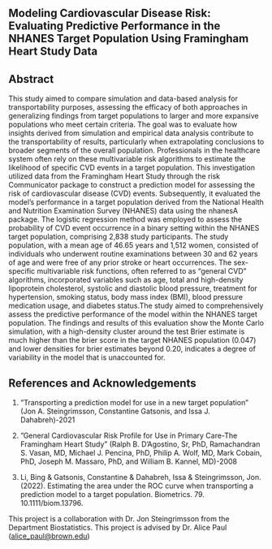 ## Modeling Cardiovascular Disease Risk: Evaluating Predictive Performance in the NHANES Target Population Using Framingham Heart Study Data

## Abstract
This study aimed to compare simulation and data-based analysis for transportability purposes, assessing the
efficacy of both approaches in generalizing findings from target populations to larger and more expansive
populations who meet certain criteria. The goal was to evaluate how insights derived from simulation
and empirical data analysis contribute to the transportability of results, particularly when extrapolating
conclusions to broader segments of the overall population. Professionals in the healthcare system often rely
on these multivariable risk algorithms to estimate the likelihood of specific CVD events in a target population.
This investigation utilized data from the Framingham Heart Study through the risk Communicator package
to construct a prediction model for assessing the risk of cardiovascular disease (CVD) events. Subsequently,
it evaluated the model’s performance in a target population derived from the National Health and Nutrition
Examination Survey (NHANES) data using the nhanesA package. The logistic regression method was
employed to assess the probability of CVD event occurrence in a binary setting within the NHANES target
population, comprising 2,838 study participants. The study population, with a mean age of 46.65 years
and 1,512 women, consisted of individuals who underwent routine examinations between 30 and 62 years
of age and were free of any prior stroke or heart occurrences. The sex-specific multivariable risk functions,
often referred to as “general CVD” algorithms, incorporated variables such as age, total and high-density
lipoprotein cholesterol, systolic and diastolic blood pressure, treatment for hypertension, smoking status, body
mass index (BMI), blood pressure medication usage, and diabetes status.The study aimed to comprehensively
assess the predictive performance of the model within the NHANES target population. The findings and
results of this evaluation show the Monte Carlo simulation, with a high-density cluster around the test Brier
estimate is much higher than the brier score in the target NHANES population (0.047) and lower densities
for brier estimates beyond 0.20, indicates a degree of variability in the model that is unaccounted for.

## References and Acknowledgements
1. ”Transporting a prediction model for use in a new target population” (Jon A. Steingrimsson, Constantine
Gatsonis, and Issa J. Dahabreh)-2021

2. ”General Cardiovascular Risk Profile for Use in Primary Care-The Framingham Heart Study” (Ralph B.
D’Agostino, Sr, PhD, Ramachandran S. Vasan, MD, Michael J. Pencina, PhD, Philip A. Wolf, MD, Mark
Cobain, PhD, Joseph M. Massaro, PhD, and William B. Kannel, MD)-2008

4. Li, Bing & Gatsonis, Constantine & Dahabreh, Issa & Steingrimsson, Jon. (2022). Estimating the area
under the ROC curve when transporting a prediction model to a target population. Biometrics. 79.
10.1111/biom.13796.

This project is a collaboration with Dr. Jon Steingrimsson from the Department Biostatistics. This project is advised by Dr. Alice Paul (alice_paul@brown.edu)
